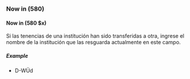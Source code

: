 ### Now in (580)

#### Now in (580 $x)

Si las tenencias de una institución han sido transferidas a otra, ingrese el nombre de la institución que las resguarda actualmente en este campo.

##### Example

- D-WÜd
